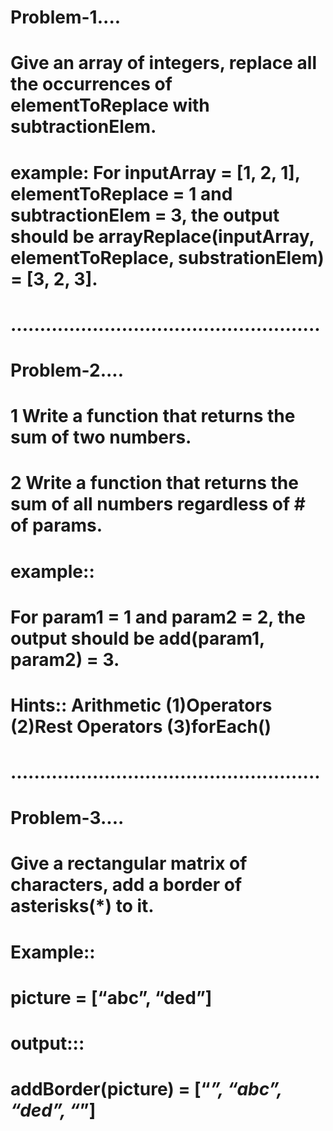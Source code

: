 # Problem-1....
# Give an array of integers, replace all the occurrences of elementToReplace with subtractionElem. 
#   example:   For inputArray = [1, 2, 1], elementToReplace = 1 and subtractionElem = 3, the output should be arrayReplace(inputArray, elementToReplace, substrationElem) = [3, 2, 3].

# .....................................................

# Problem-2....
# 1 Write a function that returns the sum of two numbers.
# 2 Write a function that returns the sum of all numbers regardless of # of params.
# example::
# For param1 = 1 and param2 = 2, the output should be add(param1, param2) = 3. 

# Hints::   Arithmetic (1)Operators (2)Rest Operators (3)forEach()

# .....................................................

# Problem-3....

# Give a rectangular matrix of characters, add a border of asterisks(*) to it.
# Example::
# picture = [“abc”, “ded”]
# output:::
#  addBorder(picture) = [“*****”, “*abc*”, “*ded*”, “*****”]

